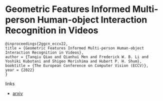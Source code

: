# Geometric Features Informed Multi-person Human-object Interaction Recognition in Videos

```
@inproceedings{2ggcn_eccv22,
title = {Geometric Features Informed Multi-person Human-object Interaction Recognition in Videos},
author = {Tanqiu Qiao and Qianhui Men and Frederick W. B. Li and Yoshiki Kubotani and Shigeo Morishima and Hubert P. H. Shum},
booktitle = {The European Conference on Computer Vision (ECCV)},
year = {2022}
}
```

links
- [arxiv](https://arxiv.org/abs/2207.09425)
